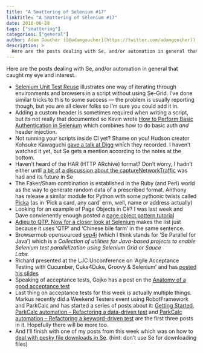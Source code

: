 ```yaml
---
title: "A Smattering of Selenium #17"
linkTitle: "A Smattering of Selenium #17"
date: 2010-06-28
tags: ["smattering"]
categories: ["general"]
author: Adam Goucher ([@adamgoucher](https://twitter.com/adamgoucher))
description: >
  Here are the posts dealing with Se, and/or automation in general that caught my eye and interest.
---
```


Here are the posts dealing with Se, and/or automation in general that caught my eye and interest.  

*   [Selenium Unit Test Reuse](http://www.codekoala.com/blog/2010/selenium-unit-test-reuse/) illustrates one way of iterating through environments and browsers in a script without using Se-Grid. I’ve done similar tricks to this to some success — the problem is usually reporting though, but you are all clever folks so I’m sure you could add it in.
*   Adding a custom header is sometimes required when writing a script, but its not really that documented so Kevin wrote [How to Perform Basic Authentication in Selenium](http://mogotest.com/blog/2010/06/23/how-to-perform-basic-auth-in-selenium) which combines how to do basic auth _and_ header injection.
*   Not running your scripts inside CI yet? Shame on you! Hudson creator Kohsuke Kawaguchi [gave a talk at Digg](http://about.digg.com/blog/digg-technical-talks-kohsuke-kawaguchi) which they recorded. I haven’t watched it yet, but Se gets a mention according to the notes at the bottom.
*   Haven’t heard of the HAR (HTTP ARchive) format? Don’t worry, I hadn’t either until [a bit of a discussion about the captureNetworkTraffic](http://groups.google.com/group/selenium-developers/browse_thread/thread/aafbe61c46ffa0df) was had and its future in Se
*   The Faker/Sham combination is established in the Ruby (and Perl) world as the way to generate random data of a prescribed format. Anthony has release a similar module for Python with some pythonic twists called [Picka](http://github.com/antlong/Picka) (as in ‘Pick a card, any card’ erm, well, name or address actually)
*   Looking for an example of Page Objects in C#? I was last week and Dave convienently enough posted a [page object pattern tutorial](http://www.theautomatedtester.co.uk/tutorials/selenium/page-object-pattern.htm)
*   [Adieu to QTP. Now for a closer look at Selenium](http://www.testjutsu.com/adieu-to-qtp-now-for-a-closer-look-at-selenium) makes the list just because it uses ‘QTP’ and ‘Chinese bile farm’ in the same sentence.
*   Browsermob opensourced [sep4j](http://github.com/lightbody/browsermob-sep4j) (which I think stands for ‘Se Parallel for Java’) which is a _Collection of utilities for Java-based projects to enable Selenium test parallelization using Selenium Grid or Sauce  
    Labs._
*   Richard presented at the LJC Unconference on ‘Agile Acceptance Testing with Cucumber, Cuke4Duke, Groovy & Selenium’ and has [posted his slides](http://www.rapaul.com/2010/06/26/agile-acceptance-testing-slides/)
*   Speaking of acceptance tests, Gojko has a post on the [Anatomy of a good acceptance test](http://gojko.net/2010/06/16/anatomy-of-a-good-acceptance-test/)
*   Last thing on acceptance tests for this week is actually multiple things. Markus recently did a Weekend Testers event using RobotFramework and ParkCalc and has started a series of posts about it: [Getting Started](http://blog.shino.de/2010/06/20/parkcalc-automation-getting-started/), [ParkCalc automation – Refactoring a data-driven test](http://blog.shino.de/2010/06/24/parkcalc-automation-refactoring-a-data-driven-test/) and [ParkCalc automation – Refactoring a keyword-driven test](http://blog.shino.de/2010/06/26/parkcalc-automation-refactoring-a-keyword-driven-test/) are the first three posts in it. Hopefully there will be more too.
*   And I’ll finish with one of my posts from this week which was on how to [deal with pesky file downloads in Se](http://element34.ca/blog/dealing-with-file-downloads-with-selenium). (hint: don’t use Se for downloading files)